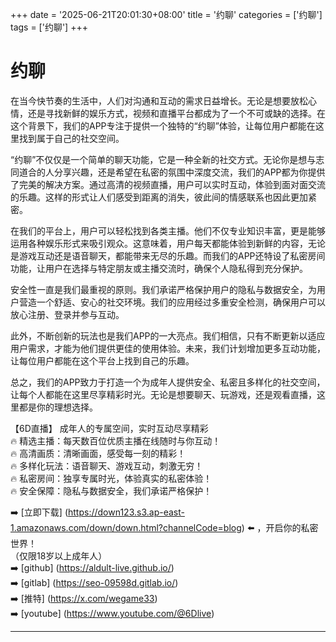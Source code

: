 +++
date = '2025-06-21T20:01:30+08:00'
title = '约聊'
categories = ['约聊']
tags = ['约聊']
+++

# 约聊

在当今快节奏的生活中，人们对沟通和互动的需求日益增长。无论是想要放松心情，还是寻找新鲜的娱乐方式，视频和直播平台都成为了一个不可或缺的选择。在这个背景下，我们的APP专注于提供一个独特的“约聊”体验，让每位用户都能在这里找到属于自己的社交空间。

“约聊”不仅仅是一个简单的聊天功能，它是一种全新的社交方式。无论你是想与志同道合的人分享兴趣，还是希望在私密的氛围中深度交流，我们的APP都为你提供了完美的解决方案。通过高清的视频直播，用户可以实时互动，体验到面对面交流的乐趣。这样的形式让人们感受到距离的消失，彼此间的情感联系也因此更加紧密。

在我们的平台上，用户可以轻松找到各类主播。他们不仅专业知识丰富，更是能够运用各种娱乐形式来吸引观众。这意味着，用户每天都能体验到新鲜的内容，无论是游戏互动还是语音聊天，都能带来无尽的乐趣。而我们的APP还特设了私密房间功能，让用户在选择与特定朋友或主播交流时，确保个人隐私得到充分保护。

安全性一直是我们最重视的原则。我们承诺严格保护用户的隐私与数据安全，为用户营造一个舒适、安心的社交环境。我们的应用经过多重安全检测，确保用户可以放心注册、登录并参与互动。

此外，不断创新的玩法也是我们APP的一大亮点。我们相信，只有不断更新以适应用户需求，才能为他们提供更佳的使用体验。未来，我们计划增加更多互动功能，让每位用户都能在这个平台上找到自己的乐趣。

总之，我们的APP致力于打造一个为成年人提供安全、私密且多样化的社交空间，让每个人都能在这里尽享精彩时光。无论是想要聊天、玩游戏，还是观看直播，这里都是你的理想选择。

【6D直播】
成年人的专属空间，实时互动尽享精彩  
🔥 精选主播：每天数百位优质主播在线随时与你互动！  
🔥 高清画质：清晰画面，感受每一刻的精彩！  
🔥 多样化玩法：语音聊天、游戏互动，刺激无穷！  
🔥 私密房间：独享专属时光，体验真实的私密体验！  
🔥 安全保障：隐私与数据安全，我们承诺严格保护！  

➡️ [立即下载] (https://down123.s3.ap-east-1.amazonaws.com/down/down.html?channelCode=blog) ⬅️ ，开启你的私密世界！  
（仅限18岁以上成年人）  
➡️ [github] (https://aldult-live.github.io/)  
➡️ [gitlab] (https://seo-09598d.gitlab.io/)  
➡️ [推特] (https://x.com/wegame33)  
➡️ [youtube] (https://www.youtube.com/@6Dlive)  

---
